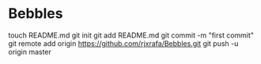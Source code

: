 Bebbles
=======
touch README.md
git init
git add README.md
git commit -m "first commit"
git remote add origin https://github.com/rjxrafa/Bebbles.git
git push -u origin master
